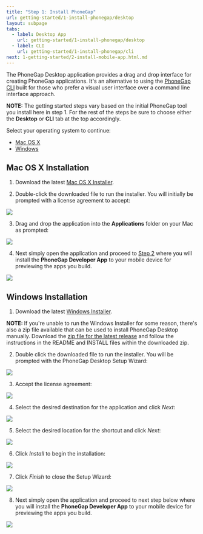 ```yaml
---
title: "Step 1: Install PhoneGap"
url: getting-started/1-install-phonegap/desktop
layout: subpage
tabs:
  - label: Desktop App
    url: getting-started/1-install-phonegap/desktop
  - label: CLI
    url: getting-started/1-install-phonegap/cli
next: 1-getting-started/2-install-mobile-app.html.md
---
```


The PhoneGap Desktop application provides a drag and drop interface for creating PhoneGap applications. It's an alternative to using the
[PhoneGap CLI](/getting-started/1-install-phonegap/cli) built for those who prefer a visual user interface
over a command line interface approach.

<div class="alert--info"><b>NOTE:</b> The getting started steps vary based on the initial PhoneGap tool you install here in step 1. For the rest of the steps be sure to choose either the <b>Desktop</b> or <b>CLI</b> tab at the top accordingly.</div>

Select your operating system to continue:

- <a href="#mac">Mac OS X</a>
- <a href="#win">Windows</a>

<a class="anchor" id="mac"></a>

## Mac OS X Installation

1. Download the latest [Mac OS X Installer](https://github.com/phonegap/phonegap-app-desktop/releases/download/0.4.5/PhoneGapDesktop.dmg).

2. Double-click the downloaded file to run the installer. You will initially be prompted with a license agreement to accept:

  ![](/images/license-agreement.png)

3. Drag and drop the application into the **Applications** folder on your Mac as prompted:

  ![](/images/drag-to-apps-folder.png)

4. Next simply open the application and proceed to [Step 2](/getting-started/2-install-mobile-app) where you will install the __PhoneGap Developer App__ to your mobile device for previewing the apps you build.

  ![](/images/desktop-app-open.png)

<a class="anchor" id="win"></a>

## Windows Installation

1. Download the latest [Windows Installer](https://github.com/phonegap/phonegap-app-desktop/releases/download/0.4.5/PhoneGapSetup-win32.exe).

<div class="alert--info"><b>NOTE: </b>If you're unable to run the Windows Installer for some reason, there's also a zip file available that can be used to install PhoneGap Desktop manually. Download the <a href="https://github.com/phonegap/phonegap-app-desktop/releases">zip file for the latest release</a> and follow the instructions in the README and INSTALL files within the downloaded zip.</div>

2. Double click the downloaded file to run the installer. You will be prompted with the PhoneGap Desktop Setup Wizard:

  ![](/images/win-desktop1.png)

3. Accept the license agreement:

  ![](/images/win-desktop2.png)

4. Select the desired destination for the application and click *Next*:

  ![](/images/win-desktop3.png)

5. Select the desired location for the shortcut and click *Next*:

  ![](/images/win-desktop4.png)

6. Click *Install* to begin the installation:

  ![](/images/win-desktop5.png)

7. Click *Finish* to close the Setup Wizard:

  ![](/images/win-desktop6.png)

8. Next simply open the application and proceed to next step below where you will install the __PhoneGap Developer App__ to your mobile device for previewing the apps you build.

  ![](/images/win-desktop-app.png)
